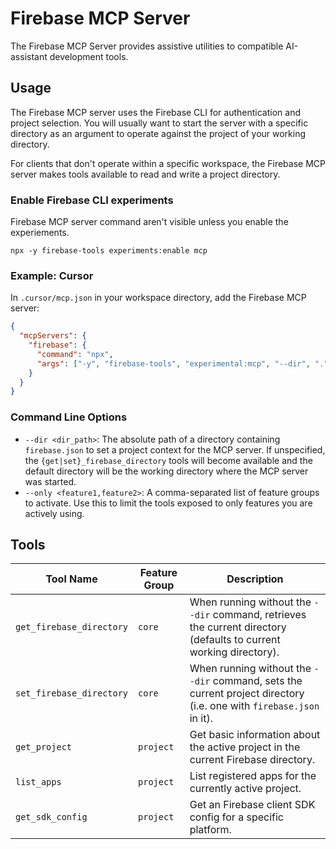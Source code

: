 # Firebase MCP Server

The Firebase MCP Server provides assistive utilities to compatible AI-assistant
development tools.

## Usage

The Firebase MCP server uses the Firebase CLI for authentication and project
selection. You will usually want to start the server with a specific directory
as an argument to operate against the project of your working directory.

For clients that don't operate within a specific workspace, the Firebase MCP
server makes tools available to read and write a project directory.


### Enable Firebase CLI experiments

Firebase MCP server command aren't visible unless you enable the experiements.
```
npx -y firebase-tools experiments:enable mcp
```

### Example: Cursor

In `.cursor/mcp.json` in your workspace directory, add the Firebase MCP server:

```json
{
  "mcpServers": {
    "firebase": {
      "command": "npx",
      "args": ["-y", "firebase-tools", "experimental:mcp", "--dir", "."]
    }
  }
}
```

### Command Line Options

- `--dir <dir_path>`: The absolute path of a directory containing `firebase.json` to set a project context for the MCP server. If unspecified, the `{get|set}_firebase_directory` tools will become available and the default directory will be the working directory where the MCP server was started.
- `--only <feature1,feature2>`: A comma-separated list of feature groups to activate. Use this to limit the tools exposed to only features you are actively using.

## Tools

| Tool Name                | Feature Group | Description                                                                                                         |
| ------------------------ | ------------- | ------------------------------------------------------------------------------------------------------------------- |
| `get_firebase_directory` | `core`        | When running without the `--dir` command, retrieves the current directory (defaults to current working directory).  |
| `set_firebase_directory` | `core`        | When running without the `--dir` command, sets the current project directory (i.e. one with `firebase.json` in it). |
| `get_project`            | `project`     | Get basic information about the active project in the current Firebase directory.                                   |
| `list_apps`              | `project`     | List registered apps for the currently active project.                                                              |
| `get_sdk_config`         | `project`     | Get an Firebase client SDK config for a specific platform.                                                          |
